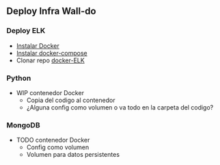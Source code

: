 ## Deploy Infra Wall-do
### Deploy ELK
- [Instalar Docker](https://docs.docker.com/install/)
- [Instalar docker-compose](https://docs.docker.com/compose/install/#install-compose)
- Clonar repo [docker-ELK](https://github.com/deviantony/docker-elk)




### Python
- WIP contenedor Docker
  - Copia del codigo al contenedor
  - ¿Alguna config como volumen o va todo en la carpeta del codigo?


### MongoDB
- TODO contenedor Docker
  - Config como volumen
  - Volumen para datos persistentes

